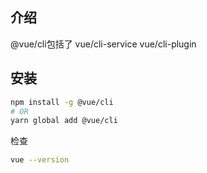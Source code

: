 ## 介绍
@vue/cli包括了
vue/cli-service
vue/cli-plugin
## 安装
```sh
npm install -g @vue/cli
# OR
yarn global add @vue/cli
```
检查
```sh
vue --version
```
